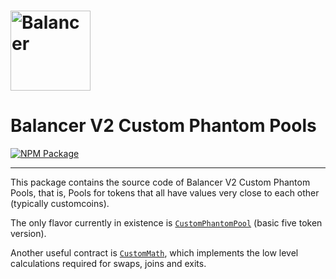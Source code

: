 # <img src="../../logo.svg" alt="Balancer" height="128px">

# Balancer V2 Custom Phantom Pools

[![NPM Package](https://img.shields.io/npm/v/@balancer-labs/v2-pool-custom-phantom.svg)](https://www.npmjs.org/package/@balancer-labs/v2-pool-custom-phantom)

---

This package contains the source code of Balancer V2 Custom Phantom Pools, that is, Pools for tokens that all have values very close to each other (typically customcoins).

The only flavor currently in existence is [`CustomPhantomPool`](./contracts/CustomPhantomPool.sol) (basic five token version).

Another useful contract is [`CustomMath`](../pool-custom-phantom/contracts/CustomMath.sol), which implements the low level calculations required for swaps, joins and exits.
